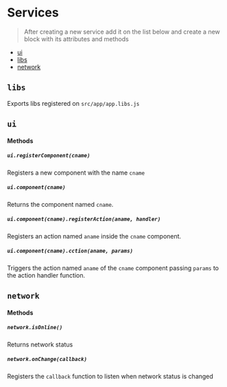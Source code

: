 Services
========

> After creating a new service add it on the list below and create a new block with its attributes and methods

- [ui](#ui)
- [libs](#libs)
- [network](#network)

## `libs`
Exports libs registered on `src/app/app.libs.js`


## `ui`

#### Methods

##### `ui.registerComponent(cname)`
Registers a new component with the name `cname`

##### `ui.component(cname)`
Returns the component named `cname`.

##### `ui.component(cname).registerAction(aname, handler)`
Registers an action named `aname` inside the `cname` component.

##### `ui.component(cname).cction(aname, params)`
Triggers the action named `aname` of the `cname` component passing `params` to the action handler function.

## `network`

#### Methods

##### `network.isOnline()`
Returns network status

##### `network.onChange(callback)`
Registers the `callback` function to listen when network status is changed
